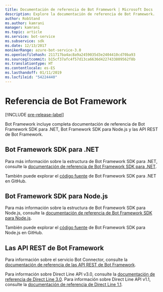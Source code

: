 ```yaml
---
title: Documentación de referencia de Bot Framework | Microsoft Docs
description: Explore la documentación de referencia de Bot Framework.
author: RobStand
ms.author: kamrani
manager: kamrani
ms.topic: article
ms.service: bot-service
ms.subservice: sdk
ms.date: 12/13/2017
monikerRange: azure-bot-service-3.0
ms.openlocfilehash: 211717ba4ac8a9a2459035d3e2404410cd70ba93
ms.sourcegitcommit: b15cf37afc4f57d13ca6636d4227433809562f8b
ms.translationtype: HT
ms.contentlocale: es-ES
ms.lasthandoff: 01/11/2019
ms.locfileid: "54224440"
---
```

# <a name="bot-framework-reference"></a>Referencia de Bot Framework

[!INCLUDE [pre-release-label](./includes/pre-release-label-v3.md)]

Bot Framework incluye completa documentación de referencia de Bot Framework SDK para .NET, Bot Framework SDK para Node.js y las API REST de Bot Framework.

## <a name="bot-framework-sdk-for-net"></a>Bot Framework SDK para .NET
Para más información sobre la estructura de Bot Framework SDK para .NET, consulte la [documentación de referencia de Bot Framework SDK para .NET](/dotnet/api/).

También puede explorar el [código fuente](https://github.com/Microsoft/BotBuilder/tree/master/CSharp) de Bot Framework SDK para .NET en GitHub. 

## <a name="bot-framework-sdk-for-nodejs"></a>Bot Framework SDK para Node.js
Para más información sobre la estructura de Bot Framework SDK para Node.js, consulte la [documentación de referencia de Bot Framework SDK para Node.js](https://docs.botframework.com/en-us/node/builder/calling-reference/modules/_botbuilder_d_.html).

También puede explorar el [código fuente](https://github.com/Microsoft/BotBuilder/tree/master/Node) de Bot Framework SDK para Node.js en GitHub.

## <a name="bot-framework-rest-apis"></a>Las API REST de Bot Framework
Para información sobre el servicio Bot Connector, consulte la [documentación de referencia de las API REST de Bot Framework](~/rest-api/bot-framework-rest-connector-api-reference.md). 

Para información sobre Direct Line API v3.0, consulte la [documentación de referencia de Direct Line 3.0](~/rest-api/bot-framework-rest-direct-line-3-0-api-reference.md). Para información sobre Direct Line API v1.1, consulte la [documentación de referencia de Direct Line 1.1](~/rest-api/bot-framework-rest-direct-line-1-1-api-reference.md).


